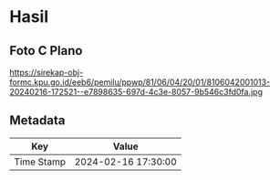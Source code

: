 # Hasil

## Foto C Plano

https://sirekap-obj-formc.kpu.go.id/eeb6/pemilu/ppwp/81/06/04/20/01/8106042001013-20240216-172521--e7898635-697d-4c3e-8057-9b546c3fd0fa.jpg


## Metadata

| Key        | Value               |
| ---------- | ------------------- |
| Time Stamp | 2024-02-16 17:30:00 |




